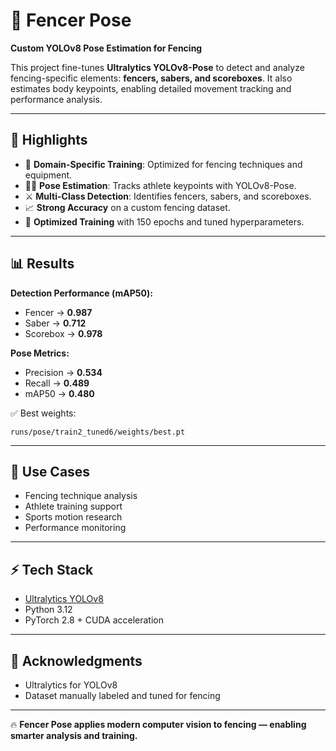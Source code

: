 # 🥷 Fencer Pose

**Custom YOLOv8 Pose Estimation for Fencing**

This project fine-tunes **Ultralytics YOLOv8-Pose** to detect and analyze fencing-specific elements: **fencers, sabers, and scoreboxes**. It also estimates body keypoints, enabling detailed movement tracking and performance analysis.

---

## 📌 Highlights

* 🎯 **Domain-Specific Training**: Optimized for fencing techniques and equipment.
* 🧑‍🤺 **Pose Estimation**: Tracks athlete keypoints with YOLOv8-Pose.
* ⚔️ **Multi-Class Detection**: Identifies fencers, sabers, and scoreboxes.
* 📈 **Strong Accuracy** on a custom fencing dataset.
* 🔧 **Optimized Training** with 150 epochs and tuned hyperparameters.

---

## 📊 Results

**Detection Performance (mAP50):**

* Fencer → **0.987**
* Saber → **0.712**
* Scorebox → **0.978**

**Pose Metrics:**

* Precision → **0.534**
* Recall → **0.489**
* mAP50 → **0.480**

✅ Best weights:

```
runs/pose/train2_tuned6/weights/best.pt
```

---

## 🔮 Use Cases

* Fencing technique analysis
* Athlete training support
* Sports motion research
* Performance monitoring

---

## ⚡ Tech Stack

* [Ultralytics YOLOv8](https://docs.ultralytics.com)
* Python 3.12
* PyTorch 2.8 + CUDA acceleration

---

## 🙌 Acknowledgments

* Ultralytics for YOLOv8
* Dataset manually labeled and tuned for fencing

---

🔥 **Fencer Pose applies modern computer vision to fencing — enabling smarter analysis and training.**
